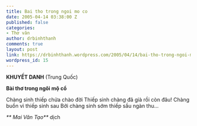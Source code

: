 ```yaml
---
title: Bai tho trong ngoi mo co
date: 2005-04-14 03:38:00 Z
published: false
categories:
- Thơ văn
author: drbinhthanh
comments: true
layout: post
link: https://drbinhthanh.wordpress.com/2005/04/14/bai-tho-trong-ngoi-mo-co/
wordpress_id: 15
---
```


**KHUYẾT DANH** (Trung Quốc)

**Bài thơ trong ngôi mộ cổ**

Chàng sinh thiếp chửa chào đời
Thiếp sinh chàng đã già rồi còn đâu!
Chàng buồn vì thiếp sinh sau
Bởi chàng sinh sớm thiếp sầu ngàn thu…


_** Mai Văn Tạo**_ dịch
